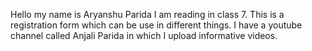 Hello my name is Aryanshu Parida I am reading in class 7. This is a registration form which can be use in different things. I have a youtube channel called Anjali Parida in which I upload informative videos.
